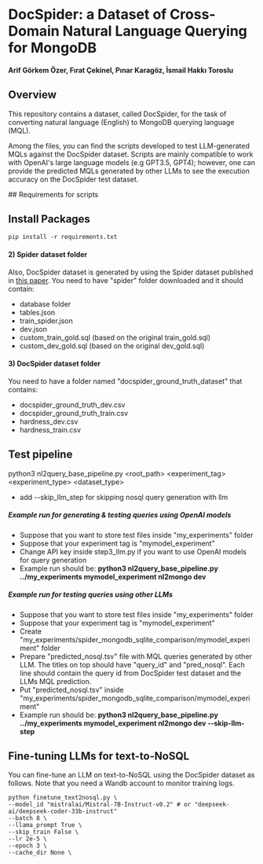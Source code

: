 # DocSpider: a Dataset of Cross-Domain Natural Language Querying for MongoDB

#### Arif Görkem Özer, Fırat Çekinel, Pınar Karagöz, İsmail Hakkı Toroslu

## Overview

This repository contains a dataset, called DocSpider, for the task of converting natural language (English) to MongoDB querying language (MQL).

Among the files, you can find the scripts developed to test LLM-generated MQLs against the DocSpider dataset. Scripts are mainly compatible to work with OpenAI's large language models (e.g GPT3.5, GPT4); however, one can provide the predicted MQLs generated by other LLMs to see the execution accuracy on the DocSpider test dataset.

## Requirements for scripts

## Install Packages
```
pip install -r requirements.txt
```

#### 2) Spider dataset folder

Also, DocSpider dataset is generated by using the Spider dataset published in [this paper](https://arxiv.org/pdf/1809.08887). You need to have "spider" folder downloaded and it should contain:

- database folder
- tables.json
- train_spider.json
- dev.json
- custom_train_gold.sql (based on the original train_gold.sql)
- custom_dev_gold.sql (based on the original dev_gold.sql)

#### 3) DocSpider dataset folder

You need to have a folder named "docspider_ground_truth_dataset" that contains:

- docspider_ground_truth_dev.csv
- docspider_ground_truth_train.csv
- hardness_dev.csv
- hardness_train.csv

## Test pipeline

python3 nl2query_base_pipeline.py <root_path> <experiment_tag> <experiment_type> <dataset_type>

- add --skip_llm_step for skipping nosql query generation with llm

##### Example run for generating & testing queries using OpenAI models

- Suppose that you want to store test files inside "my_experiments" folder
- Suppose that your experiment tag is "mymodel_experiment"
- Change API key inside step3_llm.py if you want to use OpenAI models for query generation
- Example run should be: 
**python3 nl2query_base_pipeline.py ../my_experiments mymodel_experiment nl2mongo dev**

##### Example run for testing queries using other LLMs

- Suppose that you want to store test files inside "my_experiments" folder
- Suppose that your experiment tag is "mymodel_experiment"
- Create "my_experiments/spider_mongodb_sqlite_comparison/mymodel_experiment" folder
- Prepare "predicted_nosql.tsv" file with MQL queries generated by other LLM. The titles on top should have "query_id" and "pred_nosql". Each line should contain the query id from DocSpider test dataset and the LLMs MQL prediction.
- Put "predicted_nosql.tsv" inside "my_experiments/spider_mongodb_sqlite_comparison/mymodel_experiment"
- Example run should be: 
**python3 nl2query_base_pipeline.py ../my_experiments mymodel_experiment nl2mongo dev --skip-llm-step**


## Fine-tuning LLMs for text-to-NoSQL

You can fine-tune an LLM on text-to-NoSQL using the DocSpider dataset as follows. Note that you need a Wandb account to monitor training logs.

```
python finetune_text2nosql.py \
--model_id "mistralai/Mistral-7B-Instruct-v0.2" # or "deepseek-ai/deepseek-coder-33b-instruct"
--batch 8 \
--llama_prompt True \
--skip_train False \
--lr 2e-5 \
--epoch 3 \
--cache_dir None \
```
